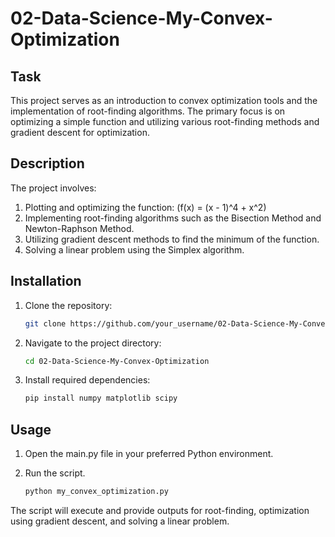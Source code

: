 # 02-Data-Science-My-Convex-Optimization

## Task

This project serves as an introduction to convex optimization tools and the implementation of root-finding algorithms. The primary focus is on optimizing a simple function and utilizing various root-finding methods and gradient descent for optimization.

## Description

The project involves:

1. Plotting and optimizing the function: \(f(x) = (x - 1)^4 + x^2\)
2. Implementing root-finding algorithms such as the Bisection Method and Newton-Raphson Method.
3. Utilizing gradient descent methods to find the minimum of the function.
4. Solving a linear problem using the Simplex algorithm.

## Installation

1. Clone the repository:

   ```bash
   git clone https://github.com/your_username/02-Data-Science-My-Convex-Optimization.git
   ```

2. Navigate to the project directory:

    ```bash
    cd 02-Data-Science-My-Convex-Optimization
    ```

3. Install required dependencies:

    ```bash
    pip install numpy matplotlib scipy
    ```

## Usage

1. Open the main.py file in your preferred Python environment.
2. Run the script.

    ```bash
    python my_convex_optimization.py
    ```

The script will execute and provide outputs for root-finding, optimization using gradient descent, and solving a linear problem.
